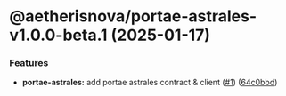 # @aetherisnova/portae-astrales-v1.0.0-beta.1 (2025-01-17)


### Features

* **portae-astrales:** add portae astrales contract & client ([#1](https://github.com/aetheris-nova/structura-contractus/issues/1)) ([64c0bbd](https://github.com/aetheris-nova/structura-contractus/commit/64c0bbdf2a4b5b679d2378e6145c9bcaabe4e044))
